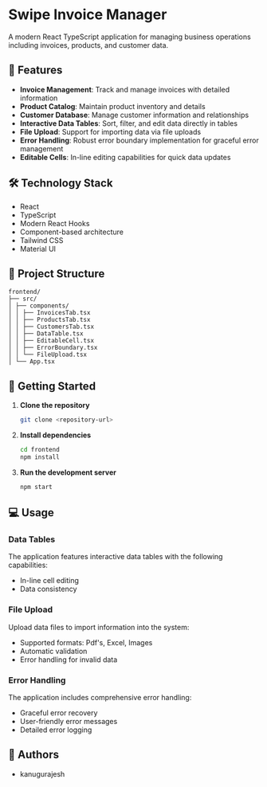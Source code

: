 # Swipe Invoice Manager

A modern React TypeScript application for managing business operations including invoices, products, and customer data.

## 🚀 Features

- **Invoice Management**: Track and manage invoices with detailed information
- **Product Catalog**: Maintain product inventory and details
- **Customer Database**: Manage customer information and relationships
- **Interactive Data Tables**: Sort, filter, and edit data directly in tables
- **File Upload**: Support for importing data via file uploads
- **Error Handling**: Robust error boundary implementation for graceful error management
- **Editable Cells**: In-line editing capabilities for quick data updates

## 🛠️ Technology Stack

- React
- TypeScript
- Modern React Hooks
- Component-based architecture
- Tailwind CSS
- Material UI

## 📁 Project Structure

```
frontend/
├── src/
│ ├── components/
│ │ ├── InvoicesTab.tsx
│ │ ├── ProductsTab.tsx
│ │ ├── CustomersTab.tsx
│ │ ├── DataTable.tsx
│ │ ├── EditableCell.tsx
│ │ ├── ErrorBoundary.tsx
│ │ └── FileUpload.tsx
│ └── App.tsx
```


## 🚦 Getting Started

1. **Clone the repository**
   ```bash
   git clone <repository-url>
   ```

2. **Install dependencies**
   ```bash
   cd frontend
   npm install
   ```

3. **Run the development server**
   ```bash
   npm start
   ```

## 💻 Usage

### Data Tables
The application features interactive data tables with the following capabilities:
- In-line cell editing
- Data consistency

### File Upload
Upload data files to import information into the system:
- Supported formats: Pdf's, Excel, Images
- Automatic validation
- Error handling for invalid data

### Error Handling
The application includes comprehensive error handling:
- Graceful error recovery
- User-friendly error messages
- Detailed error logging

## 👥 Authors

- kanugurajesh